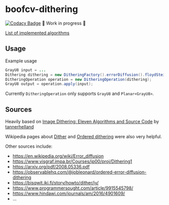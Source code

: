 # boofcv-dithering

[![Codacy Badge](https://app.codacy.com/project/badge/Grade/aed9c383f7c544cfb77ef47263459411)](https://www.codacy.com/gh/nelson-mig-l/boofcv-dithering/dashboard?utm_source=github.com&amp;utm_medium=referral&amp;utm_content=nelson-mig-l/boofcv-dithering&amp;utm_campaign=Badge_Grade)
:construction: Work in progress :construction:

[List of implemented algorithms](docs/README.md)

## Usage

Example usage
```java
GrayU8 input = ...
Dithering dithering = new DitheringFactory().errorDiffusion().floydSteinberg();
DitheringOperation operation = new DitheringOperation(dithering);
GrayU8 output = operation.apply(input);
```
Currently `DitheringOperation` only supports `GrayU8` and `Planar<GrayU8>`.

## Sources

Heavily based on 
[Image Dithering: Eleven Algorithms and Source Code](https://tannerhelland.com/2012/12/28/dithering-eleven-algorithms-source-code.html)
by [tannerhelland](https://github.com/tannerhelland)

Wikipedia pages about [Dither](https://en.wikipedia.org/wiki/Dither) and 
[Ordered dithering](https://en.wikipedia.org/wiki/Ordered_dithering) were also very helpful.

Other sources include:
* https://en.wikipedia.org/wiki/Error_diffusion
* https://www.visgraf.impa.br/Courses/ip00/proj/Dithering1
* https://arxiv.org/pdf/2008.05336.pdf
* https://observablehq.com/@jobleonard/ordered-error-diffusion-dithering
* https://bisqwit.iki.fi/story/howto/dither/jy/
* https://www.programmersought.com/article/9915545798/
* https://www.hindawi.com/journals/am/2016/4901609/
* ...
